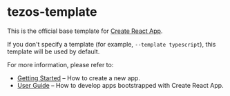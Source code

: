 # tezos-template

This is the official base template for [Create React App](https://github.com/waylad/create-tezos-dapp).

If you don't specify a template (for example, `--template typescript`), this template will be used by default.

For more information, please refer to:

- [Getting Started](https://create-tezos-dapp.dev/docs/getting-started) – How to create a new app.
- [User Guide](https://create-tezos-dapp.dev) – How to develop apps bootstrapped with Create React App.

